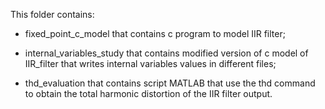 This folder contains:

- fixed_point_c_model that contains c program to model IIR filter;

- internal_variables_study that contains modified version of c model of IIR_filter that writes
  internal variables values in different files;
  
- thd_evaluation that contains script MATLAB that use the thd command to obtain the total harmonic 
  distortion of the IIR filter output.